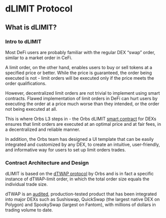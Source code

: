 # dLIMIT Protocol

## What is dLIMIT?

### Intro to dLIMIT

Most DeFi users are probably familiar with the regular DEX “swap” order, similar to a market order in CeFi.

A limit order, on the other hand, enables users to buy or sell tokens at a specified price or better. While the price is guaranteed, the order being executed is not - limit orders will be executed only if the price meets the order qualifications.

However, decentralized limit orders are not trivial to implement using smart contracts. Flawed implementation of limit orders in DeFi can hurt users by executing the order at a price much worse than they intended, or the order not being executed at all.

This is where Orbs L3 steps in - the Orbs dLIMIT [smart contract](https://github.com/orbs-network/twap) for DEXs ensures that limit orders are executed at an optimal price and at fair fees, in a decentralized and reliable manner.

In addition, the Orbs team has designed a UI template that can be easily integrated and customized by any DEX, to create an intuitive, user-friendly, and informative way for users to set up limit orders trades.

### Contract Architecture and Design

dLIMIT is based on the [dTWAP protocol](https://www.orbs.com/dtwap/) by Orbs and is in fact a specific instance of dTWAP-limit order, in which the total order size equals the individual trade size.

dTWAP is an [audited](https://github.com/orbs-network/twap/blob/master/Audit-Report-PeckShield.pdf), production-tested product that has been integrated into major DEXs such as Sushiswap, QuickSwap (the largest native DEX on Polygon) and SpookySwap (largest on Fantom), with millions of dollars in trading volume to date.
